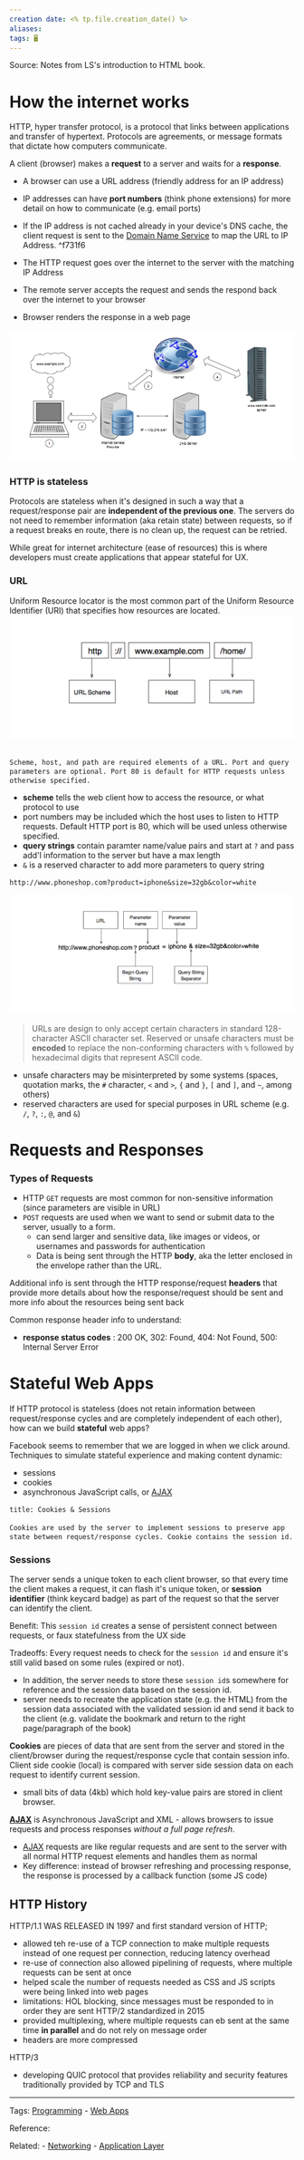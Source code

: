 ```yaml
---
creation date: <% tp.file.creation_date() %>
aliases: 
tags: 🖥️
---
```

Source: Notes from LS's introduction to HTML book.
# How the internet works

HTTP, hyper transfer protocol, is a protocol that links between applications and transfer of hypertext. Protocols are agreements, or message formats that dictate how computers communicate.

A client (browser) makes a **request** to a server and waits for a **response**.
- A browser can use a URL address (friendly address for an IP address)
- IP addresses can have **port numbers** (think phone extensions) for more detail on how to communicate (e.g. email ports)
- If the IP address is not cached already in your device's DNS cache, the client request is sent to the [Domain Name Service](./Domain%20Name%20Service.md) to map the URL to IP Address. ^f731f6

- The HTTP request goes over the internet to the server with the matching IP Address
- The remote server accepts the request and sends the respond back over the internet to your browser
- Browser renders the response in a web page

![Pasted image 20211202094302.png](./images/Pasted%20image%2020211202094302.png)

### HTTP is stateless
Protocols are stateless when it's designed in such a way that a request/response pair are **independent of the previous one**. The servers do not need to remember information (aka retain state) between requests, so if a request breaks en route, there is no clean up, the request can be retried.

While great for internet architecture (ease of resources) this is where developers must create applications that appear stateful for UX.

### URL
Uniform Resource locator is the most common part of the Uniform Resource Identifier (URI) that specifies how resources are located.
![Pasted image 20211202095813.png](./images/Pasted%20image%2020211202095813.png)

```ad-tip

Scheme, host, and path are required elements of a URL. Port and query parameters are optional. Port 80 is default for HTTP requests unless otherwise specified.

```


- **scheme** tells the web client how to access the resource, or what protocol to use
- port numbers may be included which the host uses to listen to HTTP requests. Default HTTP port is 80, which will be used unless otherwise specified.
- **query strings** contain paramter name/value pairs and start at `?` and pass add'l information to the server but have a max length
- `&` is a reserved character to add more parameters to query string

```
http://www.phoneshop.com?product=iphone&size=32gb&color=white
```
![Pasted image 20211202100002.png](./images/Pasted%20image%2020211202100002.png)



> URLs are design to only accept certain characters in standard 128-character ASCII character set. Reserved or unsafe characters must be **encoded** to replace the non-conforming characters with `%` followed by hexadecimal digits that represent ASCII code.

- unsafe characters may be misinterpreted by some systems (spaces, quotation marks, the `#` character, `<` and `>`, `{` and `}`, `[` and `]`, and `~`, among others)
- reserved characters are used for special purposes in URL scheme (e.g. `/`, `?`, `:`, `@`, and `&`)

# Requests and Responses
### Types of Requests
- HTTP `GET` requests are most common for non-sensitive information (since parameters are visible in URL)
- `POST` requests are used when we want to send or submit data to the server, usually to a form.
	- can send larger and sensitive data, like images or videos, or usernames and passwords for authentication
	- Data is being sent through the HTTP **body**, aka the letter enclosed in the envelope rather than the URL.

Additional info is sent through the HTTP response/request **headers** that provide more details about how the response/request should be sent and more info about the resources being sent back

Common response header info to understand:
- **response status codes** : 200 OK, 302: Found, 404: Not Found, 500: Internal Server Error

# Stateful Web Apps
If HTTP protocol is stateless (does not retain information between request/response cycles and are completely independent of each other), how can we build **stateful** web apps?

Facebook seems to remember that we are logged in when we click around. Techniques to simulate stateful experience and making content dynamic:
- sessions
- cookies
- asynchronous JavaScript calls, or [AJAX](./AJAX.md)

```ad-summary
title: Cookies & Sessions

Cookies are used by the server to implement sessions to preserve app state between request/response cycles. Cookie contains the session id. 

```

### Sessions
The server sends a unique token to each client browser, so that every time the client makes a request, it can flash it's unique token, or **session identifier** (think keycard badge) as part of the request so that the server can identify the client.

Benefit: This `session id` creates a sense of persistent connect between requests, or faux statefulness from the UX side

Tradeoffs: Every request needs to check for the `session id` and ensure it's still valid based on some rules (expired or not).
- In addition, the server needs to store these `session id`s somewhere for reference and the session data based on the session id.
- server needs to recreate the application state (e.g. the HTML) from the session data associated with the validated session id and send it back to the client (e.g. validate the bookmark and return to the right page/paragraph of the book)

**Cookies** are pieces of data that are sent from the server and stored in the client/browser during the request/response cycle that contain session info. Client side cookie (local) is compared with server side session data on each request to identify current session.
- small bits of data (4kb) which hold key-value pairs are stored in client browser.

**[AJAX](./AJAX.md)** is Asynchronous JavaScript and XML - allows browsers to issue requests and process responses *without a full page refresh*.
- [AJAX](./AJAX.md) requests are like regular requests and are sent to the server with all normal HTTP request elements and handles them as normal
- Key difference: instead of browser refreshing and processing response, the response is processed by a callback function (some JS code)


## HTTP History
HTTP/1.1 WAS RELEASED IN 1997 and first standard version of HTTP; 
- allowed teh re-use of a TCP connection to make multiple requests instead of one request per connection, reducing latency overhead
- re-use of connection also allowed pipelining of requests, where multiple requests can be sent at once
- helped scale the number of requests needed as CSS and JS scripts were being linked into web pages
- limitations: HOL blocking, since messages must be responded to in order they are sent
HTTP/2 standardized in 2015
- provided multiplexing, where multiple requests can eb sent at the same time **in parallel** and do not rely on message order
- headers are more compressed

HTTP/3
- developing QUIC protocol that provides reliability and security features traditionally provided by TCP and TLS

---
Tags: [Programming](Programming.md) - [Web Apps](Web%20Apps.md)

Reference:

Related:  - [Networking](./Networking.md) - [Application Layer](./Application%20Layer.md)